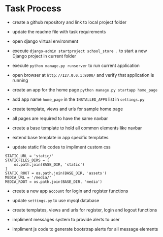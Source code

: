 # Task Process

- create a github repository and link to local project folder
- update the readme file with task requirements
- open django virtual environment
- execute `django-admin startproject school_store .` to start a new Django project in current folder
- execute `python manage.py runserver` to run current application
- open browser at `http://127.0.0.1:8000/` and verify that application is running

- create an app for the home page `python manage.py startapp home_page`
- add app name `home_page` in the `INSTALLED_APPS` list in `settings.py`
- create template, views and urls for sample home page

- all pages are required to have the same navbar
- create a base template to hold all common elements like navbar
- extend base template in app specific templates

- update static file codes to impliment custom css

```
STATIC_URL = 'static/'
STATICFILES_DIRS = [
    os.path.join(BASE_DIR, 'static')
]
STATIC_ROOT = os.path.join(BASE_DIR, 'assets')
MEDIA_URL = '/media/'
MEDIA_ROOT = os.path.join(BASE_DIR, 'media')
```

- create a new app `account` for login and register functions
- update `settings.py` to use mysql database
- create templates, views and urls for register, login and logout functions

- impliment messages system to provide alerts to user
- impliment js code to generate bootstrap alerts for all message elements